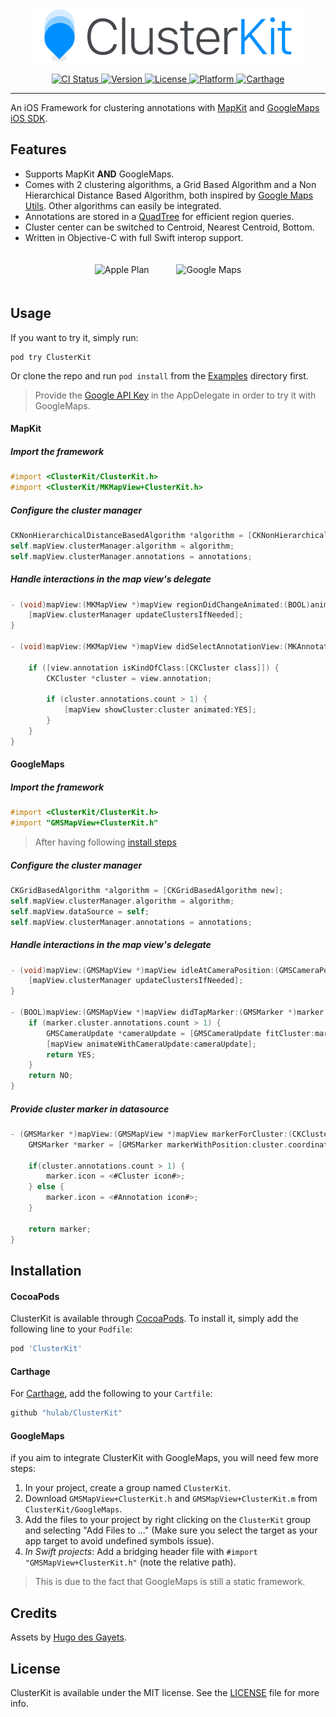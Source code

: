 <p align="center">
  <img src="Resources/git_banner.png" width=434 />
</p>

<p align="center">
    <a href="https://travis-ci.org/hulab/ClusterKit">
        <img src="http://img.shields.io/travis/hulab/ClusterKit.svg?style=flat" alt="CI Status">
    </a>
    <a href="http://cocoapods.org/pods/ClusterKit">
        <img src="https://img.shields.io/cocoapods/v/ClusterKit.svg?style=flat" alt="Version">
    </a>
    <a href="http://cocoapods.org/pods/ClusterKit">
        <img src="https://img.shields.io/cocoapods/l/ClusterKit.svg?style=flat" alt="License">
    </a>
    <a href="http://cocoapods.org/pods/ClusterKit">
        <img src="https://img.shields.io/cocoapods/p/ClusterKit.svg?style=flat" alt="Platform">
    </a>
    <a href="https://github.com/Carthage/Carthage">
        <img src="https://img.shields.io/badge/Carthage-compatible-brightgreen.svg?style=flat" alt="Carthage">
    </a>
</p>

----------------

An iOS Framework for clustering annotations with [MapKit](https://developer.apple.com/reference/mapkit) and [GoogleMaps iOS SDK](https://developers.google.com/maps/documentation/ios-sdk).

## Features

+ Supports MapKit **AND** GoogleMaps.
+ Comes with 2 clustering algorithms, a Grid Based Algorithm and a Non Hierarchical Distance Based Algorithm, both inspired by [Google Maps Utils](https://github.com/googlemaps/google-maps-ios-utils). Other algorithms can easily be integrated.
+ Annotations are stored in a [QuadTree](https://en.wikipedia.org/wiki/Quadtree) for efficient region queries.
+ Cluster center can be switched to Centroid, Nearest Centroid, Bottom.
+ Written in Objective-C with full Swift interop support.

<p align="center" margin=20>
    <img src="Resources/apple_maps.gif" alt="Apple Plan" style="padding:20px;">
    <img src="Resources/google_maps.gif" alt="Google Maps" style="padding:20px;">
</p>

## Usage

If you want to try it, simply run:

```
pod try ClusterKit
```

Or clone the repo and run `pod install` from the [Examples](Examples) directory first.
> Provide the [Google API Key](https://console.developers.google.com) in the AppDelegate in order to try it with GoogleMaps.

#### MapKit

##### Import the framework

```objective-c
#import <ClusterKit/ClusterKit.h>
#import <ClusterKit/MKMapView+ClusterKit.h>
```

##### Configure the cluster manager

```objective-c
CKNonHierarchicalDistanceBasedAlgorithm *algorithm = [CKNonHierarchicalDistanceBasedAlgorithm new];
self.mapView.clusterManager.algorithm = algorithm;
self.mapView.clusterManager.annotations = annotations;
```

##### Handle interactions in the map view's delegate

```objective-c
- (void)mapView:(MKMapView *)mapView regionDidChangeAnimated:(BOOL)animated {
    [mapView.clusterManager updateClustersIfNeeded];
}

- (void)mapView:(MKMapView *)mapView didSelectAnnotationView:(MKAnnotationView *)view {
    
    if ([view.annotation isKindOfClass:[CKCluster class]]) {
        CKCluster *cluster = view.annotation;
        
        if (cluster.annotations.count > 1) {
            [mapView showCluster:cluster animated:YES];
        }
    }
}
```

#### GoogleMaps

##### Import the framework

```objective-c
#import <ClusterKit/ClusterKit.h>
#import "GMSMapView+ClusterKit.h"
```
> After having following [install steps](#Installation)

##### Configure the cluster manager

```objective-c
CKGridBasedAlgorithm *algorithm = [CKGridBasedAlgorithm new];
self.mapView.clusterManager.algorithm = algorithm;
self.mapView.dataSource = self;
self.mapView.clusterManager.annotations = annotations;
```

##### Handle interactions in the map view's delegate

```objective-c
- (void)mapView:(GMSMapView *)mapView idleAtCameraPosition:(GMSCameraPosition *)position {
    [mapView.clusterManager updateClustersIfNeeded];
}

- (BOOL)mapView:(GMSMapView *)mapView didTapMarker:(GMSMarker *)marker {
    if (marker.cluster.annotations.count > 1) {
        GMSCameraUpdate *cameraUpdate = [GMSCameraUpdate fitCluster:marker.cluster];
        [mapView animateWithCameraUpdate:cameraUpdate];
        return YES;
    }
    return NO;
}
```

##### Provide cluster marker in datasource

```objective-c
- (GMSMarker *)mapView:(GMSMapView *)mapView markerForCluster:(CKCluster *)cluster {
    GMSMarker *marker = [GMSMarker markerWithPosition:cluster.coordinate];
    
    if(cluster.annotations.count > 1) {
        marker.icon = <#Cluster icon#>;
    } else {
        marker.icon = <#Annotation icon#>;
    }
    
    return marker;
}
```

## Installation

#### CocoaPods

ClusterKit is available through [CocoaPods](http://cocoapods.org). To install
it, simply add the following line to your `Podfile`:

```ruby
pod 'ClusterKit'
```

#### Carthage

For [Carthage](https://github.com/Carthage/Carthage), add the following to your `Cartfile`:

```ruby
github "hulab/ClusterKit"
```

#### GoogleMaps
if you aim to integrate ClusterKit with GoogleMaps, you will need few more steps:

1. In your project, create a group named `ClusterKit`.
2. Download `GMSMapView+ClusterKit.h` and `GMSMapView+ClusterKit.m` from `ClusterKit/GoogleMaps`.
3. Add the files to your project by right clicking on the `ClusterKit` group and selecting "Add Files to ..." (Make sure you select the target as your app target to avoid undefined symbols issue).
4. *In Swift projects*: Add a bridging header file with `#import "GMSMapView+ClusterKit.h"` (note the relative path).

> This is due to the fact that GoogleMaps is still a static framework.

## Credits

Assets by [Hugo des Gayets](https://dribbble.com/hugodesgayets).

## License

ClusterKit is available under the MIT license. See the [LICENSE](LICENSE) file for more info.
